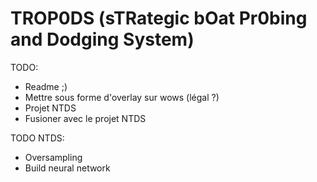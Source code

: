 # TROP0DS (sTRategic bOat Pr0bing and Dodging System)

TODO:
- Readme ;)
- Mettre sous forme d'overlay sur wows (légal ?)
- Projet NTDS
- Fusioner avec le projet NTDS

TODO NTDS:
- Oversampling
- Build neural network
